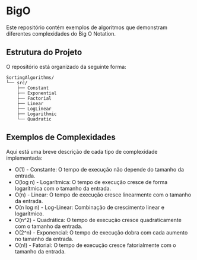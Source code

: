 # BigO

Este repositório contém exemplos de algoritmos que demonstram diferentes complexidades do Big O Notation.

## Estrutura do Projeto

O repositório está organizado da seguinte forma:

```plaintext
SortingAlgorithms/
└── src/
    ├── Constant
    ├── Exponential
    ├── Factorial
    ├── Linear
    ├── LogLinear
    ├── Logarithmic
    └── Quadratic
```

## Exemplos de Complexidades

Aqui está uma breve descrição de cada tipo de complexidade implementada:

- O(1) - Constante: O tempo de execução não depende do tamanho da entrada.
- O(log n) - Logarítmica: O tempo de execução cresce de forma logarítmica com o tamanho da entrada.
- O(n) - Linear: O tempo de execução cresce linearmente com o tamanho da entrada.
- O(n log n) - Log-Linear: Combinação de crescimento linear e logarítmico.
- O(n^2) - Quadrática: O tempo de execução cresce quadraticamente com o tamanho da entrada.
- O(2^n) - Exponencial: O tempo de execução dobra com cada aumento no tamanho da entrada.
- O(n!) - Fatorial: O tempo de execução cresce fatorialmente com o tamanho da entrada.
